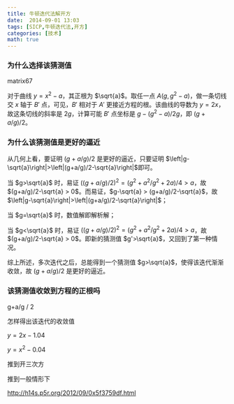 ```yaml
---
title: 牛顿迭代法解开方
date:  2014-09-01 13:03
tags: [SICP,牛顿迭代法,开方]
categories: [技术]
math: true
---
```



### 为什么选择该猜测值

matrix67

对于曲线 $y=x^2-a$，其正根为 $\sqrt{a}$。取任一点 $A(g, g^2-a)$，做一条切线交 $x$ 轴于 $B'$ 点，可见，$B'$ 相对于 $A'$ 更接近方程的根。该曲线的导数为 $y=2x$，故这条切线的斜率是 $2g$，计算可能 $B'$ 点坐标是 $g-(g^2-a)/2g$，即 $(g+a/g)/2$。

### 为什么该猜测值是更好的逼近

从几何上看，要证明 $(g+a/g)/2$ 是更好的逼近，只要证明 $\left|g-\sqrt{a}\right|>\left|(g+a/g)/2-\sqrt{a}\right|$即可。

当 $g>\sqrt{a}$ 时，易证 $((g+a/g)/2)^2 = (g^2+a^2/g^2+2a)/4 > a$，故 $(g+a/g)/2-\sqrt{a} > 0$。而易证，$g-\sqrt{a} > (g+a/g)/2-\sqrt{a}$，故 $\left|g-\sqrt{a}\right|>\left|(g+a/g)/2-\sqrt{a}\right|$；

当 $g=\sqrt{a}$ 时，数值解即解析解；

当 $g<\sqrt{a}$ 时，易证 $((g+a/g)/2)^2 = (g^2+a^2/g^2+2a)/4 > a$，故 $(g+a/g)/2-\sqrt{a} > 0$。即新的猜测值 $g'>\sqrt{a}$，又回到了第一种情况。

综上所述，多次迭代之后，总能得到一个猜测值 $g>\sqrt{a}$，使得该迭代渐渐收敛，故 $(g+a/g)/2$ 是更好的逼近。

### 该猜测值收敛到方程的正根吗

g+a/g / 2

怎样得出该迭代的收敛值

$y=2x-1.04$

$y=x^{2}-0.04$

推到开三次方

推到一般情形下

http://h14s.p5r.org/2012/09/0x5f3759df.html
